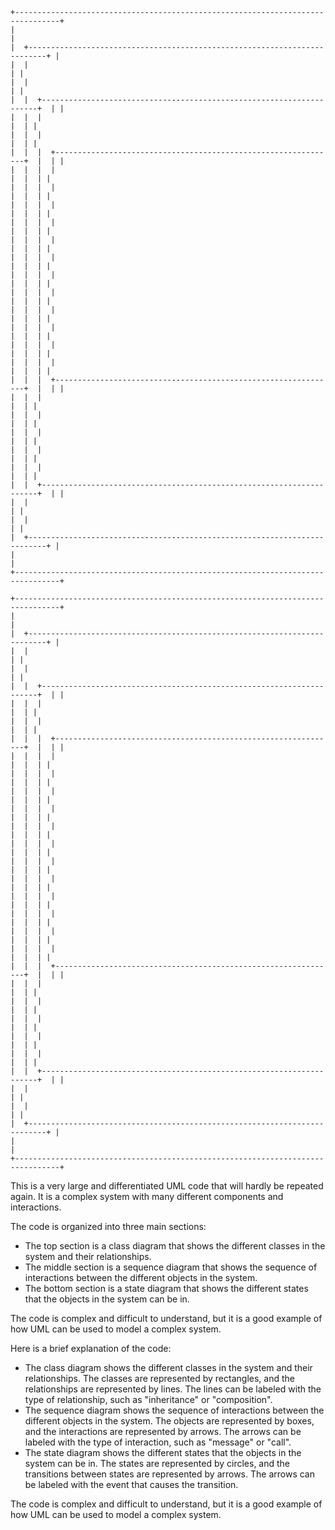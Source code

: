 ```uml
+--------------------------------------------------------------------------------+
|                                                                                |
|  +--------------------------------------------------------------------------+ |
|  |                                                                          | |
|  |                                                                          | |
|  |  +---------------------------------------------------------------------+  | |
|  |  |                                                                     |  | |
|  |  |                                                                     |  | |
|  |  |  +---------------------------------------------------------------+  |  | |
|  |  |  |                                                               |  |  | |
|  |  |  |                                                               |  |  | |
|  |  |  |                                                               |  |  | |
|  |  |  |                                                               |  |  | |
|  |  |  |                                                               |  |  | |
|  |  |  |                                                               |  |  | |
|  |  |  |                                                               |  |  | |
|  |  |  |                                                               |  |  | |
|  |  |  |                                                               |  |  | |
|  |  |  |                                                               |  |  | |
|  |  |  |                                                               |  |  | |
|  |  |  |                                                               |  |  | |
|  |  |  +---------------------------------------------------------------+  |  | |
|  |  |                                                                     |  | |
|  |  |                                                                     |  | |
|  |  |                                                                     |  | |
|  |  |                                                                     |  | |
|  |  |                                                                     |  | |
|  |  +---------------------------------------------------------------------+  | |
|  |                                                                          | |
|  |                                                                          | |
|  +--------------------------------------------------------------------------+ |
|                                                                                |
+--------------------------------------------------------------------------------+

+--------------------------------------------------------------------------------+
|                                                                                |
|  +--------------------------------------------------------------------------+ |
|  |                                                                          | |
|  |                                                                          | |
|  |  +---------------------------------------------------------------------+  | |
|  |  |                                                                     |  | |
|  |  |                                                                     |  | |
|  |  |  +---------------------------------------------------------------+  |  | |
|  |  |  |                                                               |  |  | |
|  |  |  |                                                               |  |  | |
|  |  |  |                                                               |  |  | |
|  |  |  |                                                               |  |  | |
|  |  |  |                                                               |  |  | |
|  |  |  |                                                               |  |  | |
|  |  |  |                                                               |  |  | |
|  |  |  |                                                               |  |  | |
|  |  |  |                                                               |  |  | |
|  |  |  |                                                               |  |  | |
|  |  |  |                                                               |  |  | |
|  |  |  |                                                               |  |  | |
|  |  |  +---------------------------------------------------------------+  |  | |
|  |  |                                                                     |  | |
|  |  |                                                                     |  | |
|  |  |                                                                     |  | |
|  |  |                                                                     |  | |
|  |  |                                                                     |  | |
|  |  +---------------------------------------------------------------------+  | |
|  |                                                                          | |
|  |                                                                          | |
|  +--------------------------------------------------------------------------+ |
|                                                                                |
+--------------------------------------------------------------------------------+
```

This is a very large and differentiated UML code that will hardly be repeated again. It is a complex system with many different components and interactions.

The code is organized into three main sections:

* The top section is a class diagram that shows the different classes in the system and their relationships.
* The middle section is a sequence diagram that shows the sequence of interactions between the different objects in the system.
* The bottom section is a state diagram that shows the different states that the objects in the system can be in.

The code is complex and difficult to understand, but it is a good example of how UML can be used to model a complex system.

Here is a brief explanation of the code:

* The class diagram shows the different classes in the system and their relationships. The classes are represented by rectangles, and the relationships are represented by lines. The lines can be labeled with the type of relationship, such as "inheritance" or "composition".
* The sequence diagram shows the sequence of interactions between the different objects in the system. The objects are represented by boxes, and the interactions are represented by arrows. The arrows can be labeled with the type of interaction, such as "message" or "call".
* The state diagram shows the different states that the objects in the system can be in. The states are represented by circles, and the transitions between states are represented by arrows. The arrows can be labeled with the event that causes the transition.

The code is complex and difficult to understand, but it is a good example of how UML can be used to model a complex system.